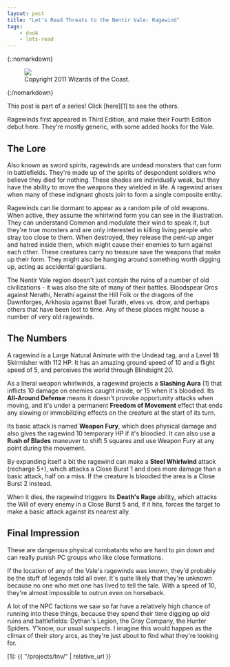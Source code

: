 ```yaml
---
layout: post
title: "Let's Read Threats to the Nentir Vale: Ragewind"
tags:
    - dnd4
    - lets-read
---
```


{::nomarkdown}
<figure class="center">
  <img src="{{ "/assets/wir-tnv-ragewind.png" | absolute_url }}"/>
  <figcaption>
    Copyright 2011 Wizards of the Coast.
  </figcaption>
</figure>
{:/nomarkdown}

This post is part of a series! Click [here][1] to see the others.

Ragewinds first appeared in Third Edition, and make their Fourth Edition debut
here. They're mostly generic, with some added hooks for the Vale.

## The Lore

Also known as sword spirits, ragewinds are undead monsters that can form in
battlefields. They're made up of the spirits of despondent soldiers who believe
they died for nothing. These shades are individually weak, but they have the
ability to move the weapons they wielded in life. A ragewind arises when many of
these indignant ghosts join to form a single composite entity.

Ragewinds can lie dormant to appear as a random pile of old weapons. When
active, they assume the whirlwind form you can see in the illustration. They can
understand Common and modulate their wind to speak it, but they're true monsters
and are only interested in killing living people who stray too close to
them. When destroyed, they release the pent-up anger and hatred inside them,
which might cause their enemies to turn against each other. These creatures
carry no treasure save the weapons that make up their form. They might also be
hanging around something worth digging up, acting as accidental guardians.

The Nentir Vale region doesn't just contain the ruins of a number of old
civilizations - it was also the site of many of their battles. Bloodspear Orcs
against Nerathi, Nerathi against the Hill Folk or the dragons of the Dawnforges,
Arkhosia against Bael Turath, elves vs. drow, and perhaps others that have been
lost to time. Any of these places might house a number of very old ragewinds.

## The Numbers

A ragewind is a Large Natural Animate with the Undead tag, and a Level 18
Skirmisher with 112 HP. It has an amazing ground speed of 10 and a flight speed
of 5, and perceives the world through Blindsight 20.

As a literal weapon whirlwinds, a ragewind projects a **Slashing Aura** (1) that
inflicts 10 damage on enemies caught inside, or 15 when it's bloodied. Its
**All-Around Defense** means it doesn't provoke opportunity attacks when moving,
and it's under a permanent **Freedom of Movement** effect that ends any slowing
or immobilizing effects on the creature at the start of its turn.

Its basic attack is named **Weapon Fury**, which does physical damage and also
gives the ragewind 10 temporary HP if it's bloodied. It can also use a **Rush of
Blades** maneuver to shift 5 squares and use Weapon Fury at any point during the
movement.

By expanding itself a bit the ragewind can make a **Steel Whirlwind** attack
(recharge 5+), which attacks a Close Burst 1 and does more damage than a basic
attack, half on a miss. If the creature is bloodied the area is a Close Burst 2
instead.

When it dies, the ragewind triggers its **Death's Rage** ability, which attacks
the Will of every enemy in a Close Burst 5 and, if it hits, forces the target to
make a basic attack against its nearest ally.


## Final Impression

These are dangerous physical combatants who are hard to pin down and can really
punish PC groups who like close formations.

If the location of any of the Vale's ragewinds was known, they'd probably be the
stuff of legends told all over. It's quite likely that they're unknown because
no one who met one has lived to tell the tale. With a speed of 10, they're
almost impossible to outrun even on horseback.

A lot of the NPC factions we saw so far have a relatively high chance of running
into these things, because they spend their time digging up old ruins and
battlefields: Dythan's Legion, the Gray Company, the Hunter Spiders. Y'know, our
usual suspects. I imagine this would happen as the climax of their story arcs,
as they're just about to find what they're looking for.

[1]: {{ "/projects/tnv/" | relative_url }}

